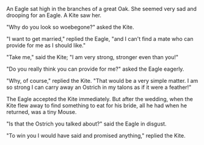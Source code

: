 An Eagle sat high in the branches of a great Oak. She seemed very
sad and drooping for an Eagle. A Kite saw her.

"Why do you look so woebegone?" asked the Kite.

"I want to get married," replied the Eagle, "and I can't find a
mate who can provide for me as I should like."

"Take me," said the Kite; "I am very strong, stronger even than
you!"

"Do you really think you can provide for me?" asked the Eagle
eagerly.

"Why, of course," replied the Kite. "That would be a very simple
matter. I am so strong I can carry away an Ostrich in my talons
as if it were a feather!"

The Eagle accepted the Kite immediately. But after the wedding,
when the Kite flew away to find something to eat for his bride,
all he had when he returned, was a tiny Mouse.

"Is that the Ostrich you talked about?" said the Eagle in
disgust.

"To win you I would have said and promised anything," replied the
Kite.
